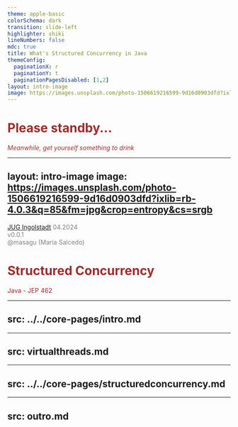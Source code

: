 ```yaml
---
theme: apple-basic
colorSchema: dark
transition: slide-left
highlighter: shiki
lineNumbers: false
mdc: true
title: What's Structured Concurrency in Java
themeConfig:
  paginationX: r
  paginationY: t
  paginationPagesDisabled: [1,2]
layout: intro-image
image: https://images.unsplash.com/photo-1506619216599-9d16d0903dfd?ixlib=rb-4.0.3&q=85&fm=jpg&crop=entropy&cs=srgb 
---
```


<div class="absolute top-10 left-30px" style="color:brown;">
  <h1>Please standby...</h1>
  <p> 

  *Meanwhile, get yourself something to drink* 
  
  </p>
</div>

---
layout: intro-image
image: https://images.unsplash.com/photo-1506619216599-9d16d0903dfd?ixlib=rb-4.0.3&q=85&fm=jpg&crop=entropy&cs=srgb 
---

<div class="absolute bottom-5 left-30px" style="color:gray;">
  <span class="font-500">

[JUG Ingolstadt](https://jug-in.bayern/)  04.2024\
  v0.0.1\
 @masagu (Maria Salcedo)

</span>
</div>

<div class="absolute top-10 left-30px" style="color:brown;">
  <h1>Structured Concurrency</h1>
  <p><logos-java />Java - JEP 462</p>
</div>


<div class="absolute right-30px bottom-30px">
  <a href="https://github.com/mariasalcedo/talks.masagu.dev" target="_blank" alt="GitHub" title="Open in GitHub"
    class="text-xl slidev-icon-btn opacity-50 !border-none !hover:text-black">
    <carbon-logo-github />
  </a>
</div>

---
src: ../../core-pages/intro.md
---

---
src: virtualthreads.md
---

---
src: ../../core-pages/structuredconcurrency.md
---

---
src: outro.md
---

